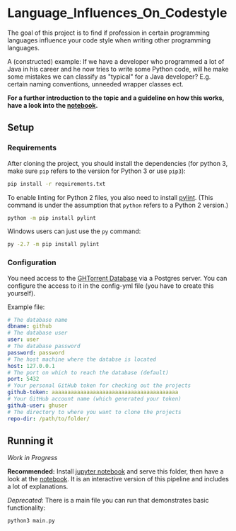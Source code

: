 # Language_Influences_On_Codestyle

The goal of this project is to find if profession in certain programming languages influence your code style when writing other programming languages.

A (constructed) example: If we have a developer who programmed a lot of Java in his career and he now tries to write some Python code, will he make some mistakes we can classify as "typical" for a Java developer? E.g. certain naming conventions, unneeded wrapper classes ect.

__For a further introduction to the topic and a guideline on how this works, have a look into the [notebook](https://github.com/shorschig/Language_Influences_On_Codestyle/blob/master/Language_Influences_On_Codestyle.ipynb).__

## Setup

### Requirements

After cloning the project, you should install the dependencies (for python 3, make sure `pip` refers to the version for Python 3 or use `pip3`):
```bash
pip install -r requirements.txt
```

To enable linting for Python 2 files, you also need to install [pylint](http://pylint.readthedocs.io/en/latest/intro.html). (This command is under the assumption that `python` refers to a Python 2 version.)
```bash
python -m pip install pylint
```

Windows users can just use the `py` command:
```bash
py -2.7 -m pip install pylint
```

### Configuration

You need access to the [GHTorrent Database](http://ghtorrent.org/) via a Postgres server. You can configure the access to it in the config-yml file (you have to create this yourself).

Example file:

```yaml
# The database name
dbname: github
# The database user
user: user
# The database password
password: password
# The host machine where the databse is located
host: 127.0.0.1
# The port on which to reach the database (default)
port: 5432
# Your personal GitHub token for checking out the projects
github-token: aaaaaaaaaaaaaaaaaaaaaaaaaaaaaaaaaaaaaaaa
# Your GitHub account name (which generated your token)
github-user: ghuser
# The directory to where you want to clone the projects
repo-dir: /path/to/folder/
```

## Running it

_Work in Progress_

__Recommended:__ Install [jupyter notebook](http://jupyter.org/) and serve this folder, then have a look at the [notebook](https://github.com/shorschig/Language_Influences_On_Codestyle/blob/master/Language_Influences_On_Codestyle.ipynb). It is an interactive version of this pipeline and includes a lot of explanations.

_Deprecated_:
There is a main file you can run that demonstrates basic functionality:

```bash
python3 main.py
```
